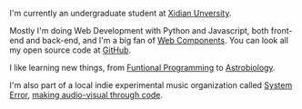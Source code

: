 I'm currently an undergraduate student at [Xidian Unversity][xidian].

Mostly I'm doing Web Development with Python and Javascript, both front-end and back-end, and I'm a big fan of [Web Components][web_components]. You can look all my open source code at [GitHub][github].

I like learning new things, from [Funtional Programming][progfun] to [Astrobiology][astrobiology].

I'm also part of a local indie experimental music organization called [System Error][system_error], [making audio-visual through code][kunjinkao_video].



[xidian]: http://www.xidian.edu.cn/ 
[web_components]: http://www.w3.org/TR/components-intro/
[github]: http://github.com/seansay
[astrobiology]: /certificates/astrobio.pdf
[progfun]: /certificates/progfun.pdf
[system_error]: http://site.douban.com/System-error/
[kunjinkao_video]: http://site.douban.com/kunjinkao/widget/videos/13803886/video/319234/